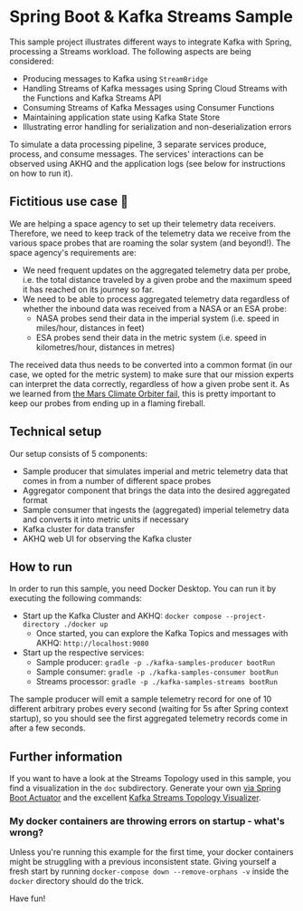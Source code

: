 # Spring Boot & Kafka Streams Sample

This sample project illustrates different ways to integrate Kafka with Spring, processing a Streams workload. The following aspects are being considered:

- Producing messages to Kafka using `StreamBridge`
- Handling Streams of Kafka messages using Spring Cloud Streams with the Functions and Kafka Streams API
- Consuming Streams of Kafka Messages using Consumer Functions
- Maintaining application state using Kafka State Store
- Illustrating error handling for serialization and non-deserialization errors

To simulate a data processing pipeline, 3 separate services produce, process, and consume messages. The services' interactions can be observed using AKHQ and the application logs (see below for instructions on how to run it).

## Fictitious use case :satellite:

We are helping a space agency to set up their telemetry data receivers. Therefore, we need to keep track of the telemetry data we receive from the various space probes that are roaming the solar system (and beyond!). The space agency's requirements are:

- We need frequent updates on the aggregated telemetry data per probe, i.e. the total distance traveled by a given probe and the maximum speed it has reached on its journey so far.
- We need to be able to process aggregated telemetry data regardless of whether the inbound data was received from a NASA or an ESA probe:
  - NASA probes send their data in the imperial system (i.e. speed in miles/hour, distances in feet)
  - ESA probes send their data in the metric system (i.e. speed in kilometres/hour, distances in metres)

The received data thus needs to be converted into a common format (in our case, we opted for the metric system) to make sure that our mission experts can interpret the data correctly, regardless of how a given probe sent it. As we learned from [the Mars Climate Orbiter fail](https://en.wikipedia.org/wiki/Mars_Climate_Orbiter), this is pretty important to keep our probes from ending up in a flaming fireball.

## Technical setup

Our setup consists of 5 components:

- Sample producer that simulates imperial and metric telemetry data that comes in from a number of different space probes
- Aggregator component that brings the data into the desired aggregated format
- Sample consumer that ingests the (aggregated) imperial telemetry data and converts it into metric units if necessary
- Kafka cluster for data transfer
- AKHQ web UI for observing the Kafka cluster

## How to run

In order to run this sample, you need Docker Desktop.
You can run it by executing the following commands:

- Start up the Kafka Cluster and AKHQ: `docker compose --project-directory ./docker up`
    - Once started, you can explore the Kafka Topics and messages with AKHQ: `http://localhost:9080`
- Start up the respective services:
  - Sample producer: `gradle -p ./kafka-samples-producer bootRun`
  - Sample consumer: `gradle -p ./kafka-samples-consumer bootRun`
  - Streams processor: `gradle -p ./kafka-samples-streams bootRun`

The sample producer will emit a sample telemetry record for one of 10 different arbitrary probes every second (waiting for 5s after Spring context startup), so you should see the first aggregated telemetry records come in after a few seconds.

## Further information

If you want to have a look at the Streams Topology used in this sample, you find a visualization in the `doc` subdirectory. Generate your own [via Spring Boot Actuator](http://localhost:8080/actuator/kafkastreamstopology/kafka-telemetry-data-aggregator) and the excellent [Kafka Streams Topology Visualizer](https://zz85.github.io/kafka-streams-viz/).

### My docker containers are throwing errors on startup - what's wrong?

Unless you're running this example for the first time, your docker containers might be struggling with a previous inconsistent state. Giving yourself a fresh start by running `docker-compose down --remove-orphans -v` inside the `docker` directory should do the trick.

Have fun!

